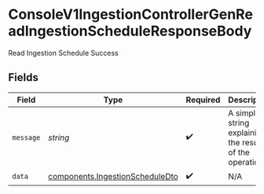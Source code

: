 # ConsoleV1IngestionControllerGenReadIngestionScheduleResponseBody

Read Ingestion Schedule Success


## Fields

| Field                                                                              | Type                                                                               | Required                                                                           | Description                                                                        |
| ---------------------------------------------------------------------------------- | ---------------------------------------------------------------------------------- | ---------------------------------------------------------------------------------- | ---------------------------------------------------------------------------------- |
| `message`                                                                          | *string*                                                                           | :heavy_check_mark:                                                                 | A simple string explaining the result of the operation.                            |
| `data`                                                                             | [components.IngestionScheduleDto](../../models/components/ingestionscheduledto.md) | :heavy_check_mark:                                                                 | N/A                                                                                |